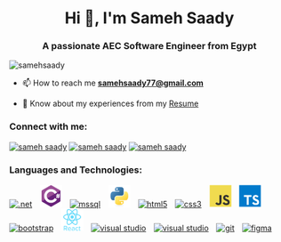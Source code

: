 <h1 align="center">Hi 👋, I'm Sameh Saady</h1>
<h3 align="center">A passionate AEC Software Engineer from Egypt</h3>

<p align="left"> <img src="https://komarev.com/ghpvc/?username=samehsaady&label=Profile%20views&color=0e75b6&style=flat" alt="samehsaady" /> </p>

- 📫 How to reach me **samehsaady77@gmail.com**

- 📄 Know about my experiences from my [Resume](https://drive.google.com/file/d/1RwyqTB7Lw7Bs40Po-cQkiNz83O5vbuij/view?usp=sharing)

<h3 align="left">Connect with me:</h3>
<p align="left">
    <!-- LinkedIn -->
    <a href="https://www.linkedin.com/in/sameh-saady-7580551a8/" target="blank">
        <img align="center" src="https://raw.githubusercontent.com/rahuldkjain/github-profile-readme-generator/master/src/images/icons/Social/linked-in-alt.svg" alt="sameh saady" height="30" width="40" /></a>
    <!-- Facebook -->
    <a href="https://www.facebook.com/samehsaady97/" target="blank">
        <img align="center" src="https://raw.githubusercontent.com/rahuldkjain/github-profile-readme-generator/master/src/images/icons/Social/facebook.svg" alt="sameh saady" height="30" width="40" /></a>
    <!-- Behance -->
    <a href="https://www.behance.net/samehsaady" target="blank">
        <img align="center" src="https://raw.githubusercontent.com/rahuldkjain/github-profile-readme-generator/master/src/images/icons/Social/behance.svg" alt="sameh saady" height="30" width="40" /></a>
</p>

<h3 align="left">Languages and Technologies:</h3>
<p align="left">
    <!-- .NET -->
    <a href="https://dotnet.microsoft.com/en-us/" target="_blank" rel="noreferrer">
        <img src="https://upload.wikimedia.org/wikipedia/commons/thumb/7/7d/Microsoft_.NET_logo.svg/1200px-Microsoft_.NET_logo.svg.png" alt=".net" height="40"/></a>
    <img width="6" />
    <!-- C# -->
    <a href="https://www.w3schools.com/cs/" target="_blank" rel="noreferrer">
        <img src="https://raw.githubusercontent.com/devicons/devicon/master/icons/csharp/csharp-original.svg" alt="csharp" height="40"/></a>
    <img width="6" />
    <!-- SQL Server -->
    <a href="https://www.microsoft.com/en-us/sql-server" target="_blank" rel="noreferrer">
        <img src="https://www.svgrepo.com/show/303229/microsoft-sql-server-logo.svg" alt="mssql" height="40"/></a>
    <img width="6" />
    <!-- Python -->
    <a href="https://www.python.org" target="_blank" rel="noreferrer">
        <img src="https://raw.githubusercontent.com/devicons/devicon/master/icons/python/python-original.svg" alt="python" height="40"/></a>
    <img width="6" />
    <!-- HTML5 -->
    <a href="https://www.w3.org/html/" target="_blank" rel="noreferrer">
        <img src="https://cdn.jsdelivr.net/gh/devicons/devicon/icons/html5/html5-original.svg" alt="html5" height="40"/></a>
    <img width="6" />
    <!-- CSS3 -->
    <a href="https://www.w3schools.com/css/" target="_blank" rel="noreferrer">
        <img src="https://cdn.jsdelivr.net/gh/devicons/devicon/icons/css3/css3-original.svg" alt="css3" height="40"/></a>
    <img width="6" />
    <!-- Javascript -->
    <a href="https://developer.mozilla.org/en-US/docs/Web/JavaScript" target="_blank" rel="noreferrer">
        <img src="https://raw.githubusercontent.com/devicons/devicon/master/icons/javascript/javascript-original.svg" alt="javascript" height="40"/></a>
    <img width="6" />
    <!-- Typescript -->
    <a href="https://www.typescriptlang.org/" target="_blank" rel="noreferrer">
        <img src="https://raw.githubusercontent.com/devicons/devicon/master/icons/typescript/typescript-original.svg" alt="typescript" height="40"/></a>
    <img width="6" />
    <!-- Bootstrap -->
    <a href="https://getbootstrap.com" target="_blank" rel="noreferrer">
        <img src="https://cdn.jsdelivr.net/gh/devicons/devicon/icons/bootstrap/bootstrap-original.svg" alt="bootstrap" height="40"/></a>
    <img width="6" />
    <!-- React -->
    <a href="https://reactjs.org/" target="_blank" rel="noreferrer">
        <img src="https://raw.githubusercontent.com/devicons/devicon/master/icons/react/react-original-wordmark.svg" alt="react" height="40"/></a>
    <img width="6" />
    <!-- Visual Studio -->
    <a href="https://visualstudio.microsoft.com/" target="_blank" rel="noreferrer">
        <img src="https://upload.wikimedia.org/wikipedia/commons/thumb/2/2c/Visual_Studio_Icon_2022.svg/1200px-Visual_Studio_Icon_2022.svg.png" alt="visual studio" height="40"/></a>
    <img width="6" />
    <!-- Visual Studio Code -->
    <a href="https://code.visualstudio.com/" target="_blank" rel="noreferrer">
        <img src="https://cdn.jsdelivr.net/gh/devicons/devicon/icons/vscode/vscode-original.svg" alt="visual studio" height="40"/></a>
    <img width="6" />
    <!-- Git -->
    <a href="https://git-scm.com/" target="_blank" rel="noreferrer">
        <img src="https://www.vectorlogo.zone/logos/git-scm/git-scm-icon.svg" alt="git" height="40"/></a>
    <img width="6" />
    <!-- Figma -->
    <a href="https://www.figma.com/" target="_blank" rel="noreferrer">
        <img src="https://www.vectorlogo.zone/logos/figma/figma-icon.svg" alt="figma" height="40"/></a>
</p>

<!-- <p><img align="left" src="https://github-readme-stats.vercel.app/api/top-langs?username=samehsaady&show_icons=true&locale=en&layout=compact" alt="samehsaady" /></p>

<p>&nbsp;<img align="center" src="https://github-readme-stats.vercel.app/api?username=samehsaady&show_icons=true&locale=en" alt="samehsaady" /></p>

<p><img align="center" src="https://github-readme-streak-stats.herokuapp.com/?user=samehsaady&" alt="samehsaady" /></p> -->
